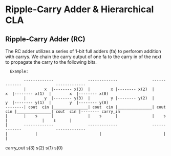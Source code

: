 # Ripple-Carry Adder & Hierarchical CLA

## Ripple-Carry Adder (RC)

The RC adder utilizes a series of 1-bit full adders (fa) to perforom addition with carrys. 
We chain the carry output of one fa to the carry in of the next to propagate the carry to the following bits.

      Example:
      
            -------------               -------------               -------------               -------------         
            |        x  |-------- x(3)  |         x |-------- x(2)  |        x  |-------- x(1)  |        x  |-------- x(0)
            |        y  |-------- y(3)  |         y |-------- y(2)  |        y  |-------- y(1)  |        y  |-------- y(0)
    --------| cout  cin |_______________| cout  cin |_______________| cout  cin |_______________| cout  cin |-------- carry_in
    |       |    s      |               |    s      |               |    s      |               |    s      |
    |       -------------               -------------               -------------               -------------
    |            |                           |                           |                           |  
carry_out       s(3)                        s(2)                        s(1)                        s(0)
